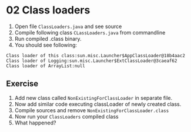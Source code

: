 # 02 Class loaders

1. Open file `ClassLoaders.java` and see source
2. Compile following class `CLassLoaders.java` from commandline 
3. Run compiled .class binary.
4. You should see following:
```
Class loader of this class:sun.misc.Launcher$AppClassLoader@18b4aac2
Class loader of Logging:sun.misc.Launcher$ExtClassLoader@3caeaf62
Class loader of ArrayList:null
```

## Exercise
1. Add new class called `NonExistingForClassLoader` in separate file.
2. Now add similar code executing classLoader of newly created class.
3. Compile sources and remove `NonExistingForClassLoader.class` 
4. Now run your `ClassLoaders` compiled class
5. What happened?